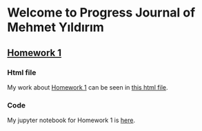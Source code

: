 # Welcome to Progress Journal of Mehmet Yıldırım

## [Homework 1](https://github.com/BU-IE-582/fall21-myildirim-boun/blob/main/hw1/IE582_Fall21_Homework1.pdf)
### Html file
My work about [Homework 1](https://github.com/BU-IE-582/fall21-myildirim-boun/tree/main/hw1) can be seen in [this html file](https://github.com/BU-IE-582/fall21-myildirim-boun/blob/main/hw1/hw1_notebook.html).
### Code
My jupyter notebook for Homework 1 is [here](https://github.com/BU-IE-582/fall21-myildirim-boun/blob/main/hw1/Untitled.ipynb). 
